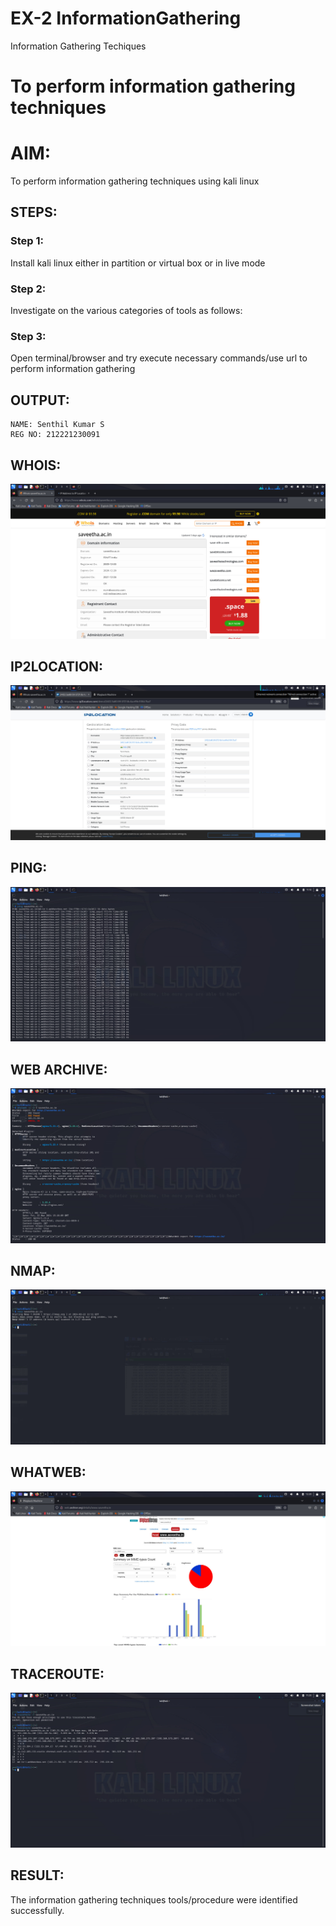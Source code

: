 # EX-2 InformationGathering
Information Gathering Techiques

# To perform information gathering techniques

# AIM:

To perform information gathering techniques using kali linux 

## STEPS:

### Step 1:

Install kali linux either in partition or virtual box or in live mode

### Step 2:

Investigate on the various categories of tools as follows:

### Step 3:
Open terminal/browser and try execute necessary commands/use url to perform information gathering


## OUTPUT:
```
NAME: Senthil Kumar S 
REG NO: 212221230091
```
## WHOIS:
![](o1.png)


## IP2LOCATION:
![](o2.png)

## PING:
![](o3.png)


## WEB ARCHIVE:
![](o4.png)

## NMAP:
![](o5.png)


## WHATWEB:
![](o6.png)



## TRACEROUTE:

![](o7.png)



## RESULT:
The information gathering techniques tools/procedure were  identified successfully.


